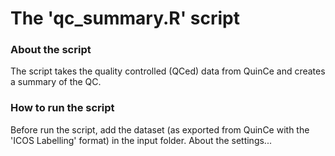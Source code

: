 The 'qc_summary.R' script
==========================================================================

### About the script ###
The script takes the quality controlled (QCed) data from QuinCe and creates a summary of the QC.

### How to run the script ###
Before run the script, add the dataset (as exported from QuinCe with the 'ICOS
Labelling' format) in the input folder. About the settings...